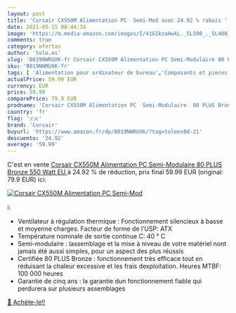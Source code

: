 ```yaml
---
layout: post
title: 'Corsair CX550M Alimentation PC  Semi-Mod avec 24.92 % rabais '
date: 2021-05-15 08:44:34
image: 'https://m.media-amazon.com/images/I/41G1kzaHwkL._SL500_._SL400_.jpg'
comments: true
category: ofertas
author: 'tole.es'
slug: 'B019NWRUXK-fr Corsair CX550M Alimentation PC Semi-Modulaire 80 PLUS...'
sku: 'B019NWRUXK-fr'
tags: [ 'Alimentation pour ordinateur de bureau','Composants et pièces de remplacement','Composants internes','Informatique','corsair', ]
actualPrice: 59.99 EUR
currency: EUR
price: 59.99
comparePrice: 79.9 EUR
prodname: 'Corsair CX550M Alimentation PC  Semi-Modulaire  80 PLUS Bronze  550 Watt  EU '
country: 'fr'
flag: '🇫🇷'
brand: 'Corsair'
buyurl: 'https://www.amazon.fr/dp/B019NWRUXK/?tag=tolees0d-21'
descuento: '24.92'
average: '59.99'
---
```


C'est en vente [Corsair CX550M Alimentation PC  Semi-Modulaire  80 PLUS Bronze  550 Watt  EU ](https://www.amazon.fr/dp/B019NWRUXK/?tag=tolees0d-21)  à  24.92 % de réduction, prix final  59.99 EUR (original: 79.9 EUR) ici:

[![Corsair CX550M Alimentation PC  Semi-Mod](https://m.media-amazon.com/images/I/41G1kzaHwkL._SL500_._SL400_.jpg)](https://www.amazon.fr/dp/B019NWRUXK/?tag=tolees0d-21)

ℹ️:

- Ventilateur à régulation thermique : Fonctionnement silencieux à basse et moyenne charges. Facteur de forme de l’USP: ATX
- Température nominale de sortie continue C: 40 ° C
- Semi-modulaire : lassemblage et la mise à niveau de votre matériel nont jamais été aussi simples, pour un aspect des plus réussis
- Certifiée 80 PLUS Bronze : fonctionnement très efficace tout en réduisant la chaleur excessive et les frais dexploitation. Heures MTBF: 100 000 heures
- Garantie de cinq ans : la garantie dun fonctionnement fiable qui perdurera sur plusieurs assemblages

[🛒 Achète-le!!](https://www.amazon.fr/dp/B019NWRUXK/?tag=tolees0d-21)
